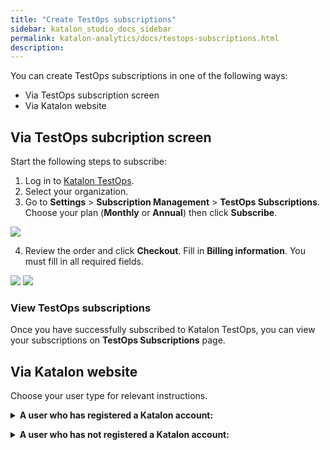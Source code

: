 ```yaml
---
title: "Create TestOps subscriptions"
sidebar: katalon_studio_docs_sidebar
permalink: katalon-analytics/docs/testops-subscriptions.html
description: 
---
```


You can create TestOps subscriptions in one of the following ways: 
* Via TestOps subscription screen
* Via Katalon website

## Via TestOps subcription screen

Start the following steps to subscribe:
1. Log in to [Katalon TestOps](https://testops.katalon.io/).
2. Select your organization.
3. Go to **Settings** > **Subscription Management** > **TestOps Subscriptions**. Choose your plan (**Monthly** or **Annual**) then click **Subscribe**.

<img src="https://github.com/katalon-studio/docs-images/raw/master/katalon-analytics/docs/testops-april-release-subscription/subscribe-renameTEbusiness.png">

4. Review the order and click **Checkout**. Fill in **Billing information**. You must fill in all required fields.

<img src="https://github.com/katalon-studio/docs-images/raw/master/katalon-analytics/docs/testops-april-release-subscription/monthly-subs-2.png">

<img src="https://github.com/katalon-studio/docs-images/raw/master/katalon-analytics/docs/testops-april-release-subscription/monthly-subs-3.png">

### View TestOps subscriptions

Once you have successfully subscribed to Katalon TestOps, you can view your subscriptions on **TestOps Subscriptions** page.

## Via Katalon website

Choose your user type for relevant instructions.

**<details><summary>A user who has registered a Katalon account:</summary>**

Start the following steps to log in:
1. Go to [Katalon Pricing](https://www.katalon.com/pricing/).

2. Choose a plan and click **Buy Now**.

3. Fill out credentials and sign in.

*<details><summary> For users who have only one organization:</summary>*

1. Navigate to **TestOps Subscriptions** page.

2. Select the desired plan and number of test results.

3. Click **Checkout** to review the order.

    ![choose-plan](https://github.com/katalon-studio/docs-images/raw/master/katalon-analytics/docs/testops-may-subscription-via-web/via-web-1.png)

4. Fill out the payment and billing information, then click **Checkout**.

</details>

*<details><summary> For users who have multiple organizations:</summary>*

1. Select the desired organization from the list.

    ![select-org](https://github.com/katalon-studio/docs-images/raw/master/katalon-analytics/docs/testops-may-subscription-via-web/via-web-3.png)

2. Navigate to **TestOps Subscriptions** page.

3. Select the desired plan and number of test results.

4. Click **Checkout** to review the order.

5. Fill out payment and billing information. Click **Checkout**.

</details>

</details>

**<details><summary>A user who has not registered a Katalon account:</summary>**

1. Go to [Katalon Pricing](https://www.katalon.com/pricing/).

2. Choose a plan and click **Buy Now**.

3. Fill out the required information and sign up.

After signing up successfully, an organization is auto-created with the user's email as the organization name. Continue the following steps:

1. Navigate back to the **Pricing** page

2. Navigate to **TestOps Subscriptions** page.

3. Select the desired plan and number of test results.

4. Click **Checkout** to review the order.

    ![choose-plan](https://github.com/katalon-studio/docs-images/raw/master/katalon-analytics/docs/testops-may-subscription-via-web/via-web-1.png)

5. Fill out the payment and billing information, then click **Checkout**

